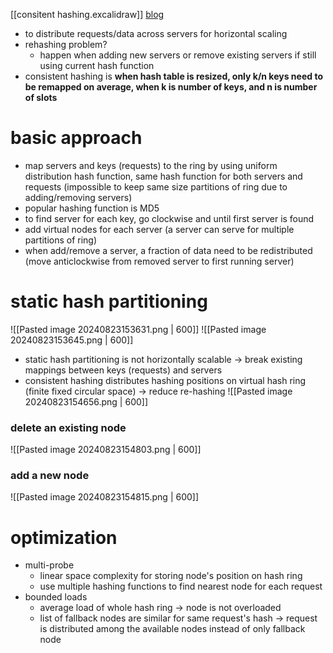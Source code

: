 [[consitent hashing.excalidraw]]
[blog](https://highscalability.com/consistent-hashing-algorithm/)
- to distribute requests/data across servers for horizontal scaling
- rehashing problem?
	- happen when adding new servers or remove existing servers if still using current hash function
- consistent hashing is **when hash table is resized, only k/n keys need to be remapped on average, when k is number of keys, and n is number of slots**

# basic approach
- map servers and keys (requests) to the ring by using uniform distribution hash function, same hash function for both servers and requests (impossible to keep same size partitions of ring due to adding/removing servers)
- popular hashing function is MD5
- to find server for each key, go clockwise and until first server is found
- add virtual nodes for each server (a server can serve for multiple partitions of ring)
- when add/remove a server, a fraction of data need to be redistributed (move anticlockwise from removed server to first running server)

# static hash partitioning
![[Pasted image 20240823153631.png | 600]]
![[Pasted image 20240823153645.png | 600]]
- static hash partitioning is not horizontally scalable -> break existing mappings between keys (requests) and servers
- consistent hashing distributes hashing positions on virtual hash ring (finite fixed circular space) -> reduce re-hashing
![[Pasted image 20240823154656.png | 600]]
### delete an existing node
![[Pasted image 20240823154803.png | 600]]
### add a new node
![[Pasted image 20240823154815.png | 600]]
# optimization
- multi-probe
	- linear space complexity for storing node's position on hash ring
	- use multiple hashing functions to find nearest node for each request
- bounded loads
	- average load of whole hash ring -> node is not overloaded
	- list of fallback nodes are similar for same request's hash -> request is distributed among the available nodes instead of only fallback node